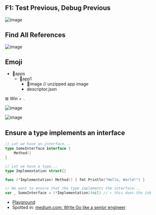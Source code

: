 ## F1: Test Previous, Debug Previous

![image](https://github.com/voedger/kb/assets/11589750/e1e224b9-71e6-4583-a8b7-78e65c2031dd)

## Find All References

![image](https://github.com/voedger/kb/assets/11589750/8896bf42-c5ec-424e-8509-19e999f1e3f9)

## Emoji

- 📂apps
  - 📁app1
    - 📁image // unzipped app image
    - descriptor.json

⊞ Win + `.` 

![image](https://github.com/voedger/kb/assets/11589750/c7f23c60-998f-40a7-8bbe-3306da1b6f98)


![image](https://github.com/voedger/kb/assets/11589750/55e399cc-9d99-49d2-925d-2b203b63c89e)

## Ensure a type implements an interface

```go
// Let we have an interface...
type SomeInterface interface {
    Method()
}

// Let we have a type...
type Implementation struct{}

func (*Implementation) Method() { fmt.Println("Hello, World!") }

// We want to ensure that the type implements the interface...
var _ SomeInterface = (*Implementation)(nil) // ← this does the job
```

-  [Playground](https://go.dev/play/p/8cAxiaY8KEj)
-  Spotted in: [medium.com: Write Go like a senior engineer](https://levelup.gitconnected.com/write-go-like-a-senior-engineer-eee7f03a1883)

